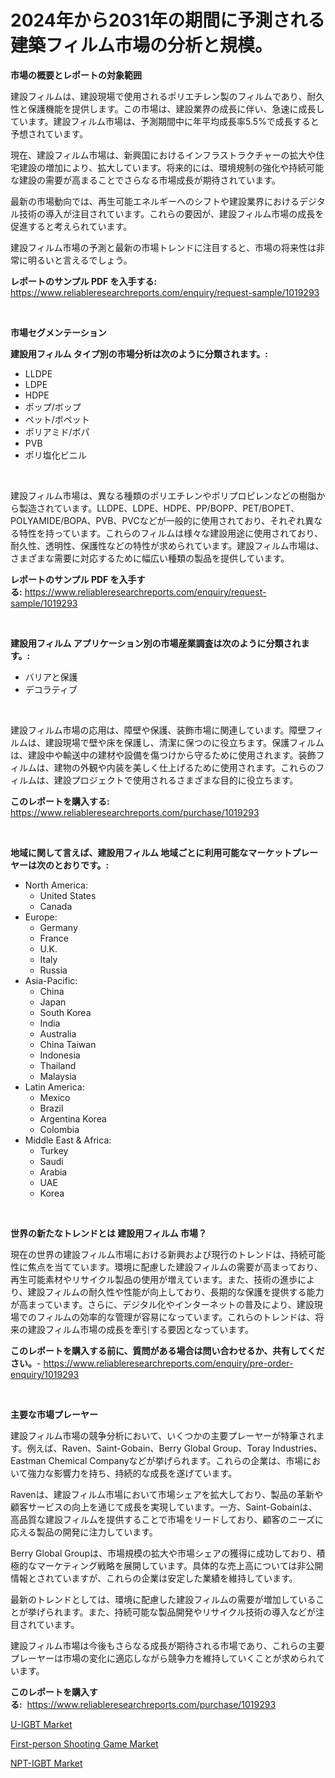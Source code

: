 <p><h1>2024年から2031年の期間に予測される建築フィルム市場の分析と規模。</h1></p><p><strong>市場の概要とレポートの対象範囲</strong></p>
<p><p>建設フィルムは、建設現場で使用されるポリエチレン製のフィルムであり、耐久性と保護機能を提供します。この市場は、建設業界の成長に伴い、急速に成長しています。建設フィルム市場は、予測期間中に年平均成長率5.5%で成長すると予想されています。</p><p>現在、建設フィルム市場は、新興国におけるインフラストラクチャーの拡大や住宅建設の増加により、拡大しています。将来的には、環境規制の強化や持続可能な建設の需要が高まることでさらなる市場成長が期待されています。</p><p>最新の市場動向では、再生可能エネルギーへのシフトや建設業界におけるデジタル技術の導入が注目されています。これらの要因が、建設フィルム市場の成長を促進すると考えられています。</p><p>建設フィルム市場の予測と最新の市場トレンドに注目すると、市場の将来性は非常に明るいと言えるでしょう。</p></p>
<p><strong>レポートのサンプル PDF を入手する:</strong> <a href="https://www.reliableresearchreports.com/enquiry/request-sample/1019293">https://www.reliableresearchreports.com/enquiry/request-sample/1019293</a></p>
<p>&nbsp;</p>
<p><strong>市場セグメンテーション</strong></p>
<p><strong>建設用フィルム タイプ別の市場分析は次のように分類されます。:</strong></p>
<p><ul><li>LLDPE</li><li>LDPE</li><li>HDPE</li><li>ポップ/ボップ</li><li>ペット/ボペット</li><li>ポリアミド/ボパ</li><li>PVB</li><li>ポリ塩化ビニル</li></ul></p>
<p>&nbsp;</p>
<p><p>建設フィルム市場は、異なる種類のポリエチレンやポリプロピレンなどの樹脂から製造されています。LLDPE、LDPE、HDPE、PP/BOPP、PET/BOPET、POLYAMIDE/BOPA、PVB、PVCなどが一般的に使用されており、それぞれ異なる特性を持っています。これらのフィルムは様々な建設用途に使用されており、耐久性、透明性、保護性などの特性が求められています。建設フィルム市場は、さまざまな需要に対応するために幅広い種類の製品を提供しています。</p></p>
<p><strong>レポートのサンプル PDF を入手する:</strong>&nbsp;<a href="https://www.reliableresearchreports.com/enquiry/request-sample/1019293">https://www.reliableresearchreports.com/enquiry/request-sample/1019293</a></p>
<p>&nbsp;</p>
<p><strong> 建設用フィルム アプリケーション別の市場産業調査は次のように分類されます。:</strong></p>
<p><ul><li>バリアと保護</li><li>デコラティブ</li></ul></p>
<p>&nbsp;</p>
<p><p>建設フィルム市場の応用は、障壁や保護、装飾市場に関連しています。障壁フィルムは、建設現場で壁や床を保護し、清潔に保つのに役立ちます。保護フィルムは、建設中や輸送中の建材や設備を傷つけから守るために使用されます。装飾フィルムは、建物の外観や内装を美しく仕上げるために使用されます。これらのフィルムは、建設プロジェクトで使用されるさまざまな目的に役立ちます。</p></p>
<p><strong>このレポートを購入する:</strong>&nbsp; <a href="https://www.reliableresearchreports.com/purchase/1019293">https://www.reliableresearchreports.com/purchase/1019293</a></p>
<p>&nbsp;</p>
<p><strong>地域に関して言えば、建設用フィルム 地域ごとに利用可能なマーケットプレーヤーは次のとおりです。:</strong></p>
<p><ul>
    <li>
        North America:
        <ul>
            <li>United States</li>
            <li>Canada</li>
        </ul>
    </li>
    <li>
        Europe:
        <ul>
            <li>Germany</li>
            <li>France</li>
            <li>U.K.</li>
            <li>Italy</li>
            <li>Russia</li>
        </ul>
    </li>
    <li>
        Asia-Pacific:
        <ul>
            <li>China</li>
            <li>Japan</li>
            <li>South Korea</li>
            <li>India</li>
            <li>Australia</li>
            <li>China Taiwan</li>
            <li>Indonesia</li>
            <li>Thailand</li>
            <li>Malaysia</li>
        </ul>
    </li>
    <li>
        Latin America:
        <ul>
            <li>Mexico</li>
            <li>Brazil</li>
            <li>Argentina Korea</li>
            <li>Colombia</li>
        </ul>
    </li>
    <li>
        Middle East & Africa:
        <ul>
            <li>Turkey</li>
            <li>Saudi</li>
            <li>Arabia</li>
            <li>UAE</li>
            <li>Korea</li>
        </ul>
    </li>
    </ul></p>
<p>&nbsp;</p>
<p><strong>世界の新たなトレンドとは 建設用フィルム 市場？</strong></p>
<p><p>現在の世界の建設フィルム市場における新興および現行のトレンドは、持続可能性に焦点を当てています。環境に配慮した建設フィルムの需要が高まっており、再生可能素材やリサイクル製品の使用が増えています。また、技術の進歩により、建設フィルムの耐久性や性能が向上しており、長期的な保護を提供する能力が高まっています。さらに、デジタル化やインターネットの普及により、建設現場でのフィルムの効率的な管理が容易になっています。これらのトレンドは、将来の建設フィルム市場の成長を牽引する要因となっています。</p></p>
<p><strong>このレポートを購入する前に、質問がある場合は問い合わせるか、共有してください。</strong>- <a href="https://www.reliableresearchreports.com/enquiry/pre-order-enquiry/1019293">https://www.reliableresearchreports.com/enquiry/pre-order-enquiry/1019293</a></p>
<p>&nbsp;</p>
<p><strong>主要な市場プレーヤー</strong></p>
<p><p>建設フィルム市場の競争分析において、いくつかの主要プレーヤーが特筆されます。例えば、Raven、Saint-Gobain、Berry Global Group、Toray Industries、Eastman Chemical Companyなどが挙げられます。これらの企業は、市場において強力な影響力を持ち、持続的な成長を遂げています。</p><p>Ravenは、建設フィルム市場において市場シェアを拡大しており、製品の革新や顧客サービスの向上を通じて成長を実現しています。一方、Saint-Gobainは、高品質な建設フィルムを提供することで市場をリードしており、顧客のニーズに応える製品の開発に注力しています。</p><p>Berry Global Groupは、市場規模の拡大や市場シェアの獲得に成功しており、積極的なマーケティング戦略を展開しています。具体的な売上高については非公開情報とされていますが、これらの企業は安定した業績を維持しています。</p><p>最新のトレンドとしては、環境に配慮した建設フィルムの需要が増加していることが挙げられます。また、持続可能な製品開発やリサイクル技術の導入などが注目されています。</p><p>建設フィルム市場は今後もさらなる成長が期待される市場であり、これらの主要プレーヤーは市場の変化に適応しながら競争力を維持していくことが求められています。</p></p>
<p><strong>このレポートを購入する:</strong>&nbsp;&nbsp;<a href="https://www.reliableresearchreports.com/purchase/1019293">https://www.reliableresearchreports.com/purchase/1019293</a></p>
<p><p><a href="https://view.publitas.com/reportprime-1/u-igbt-market-centers-on-aspects-such-as-market-growth-market-share-market-opportunity-and-projected-forecasts-spanning-from-2023-to-2030/">U-IGBT Market</a></p><p><a href="https://view.publitas.com/reportprime-1/first-person-shooting-game-market-research-report-reveals-the-latest-trends-and-opportunities-of-this-market-for-period-from-2023-2030/">First-person Shooting Game Market</a></p><p><a href="https://view.publitas.com/reportprime-1/npt-igbt-market-size-focuses-on-market-dynamics-in-depth-analysis-and-future-projections-of-its-market-forecasted-for-period-from-2023-to-2030/">NPT-IGBT Market</a></p></p>